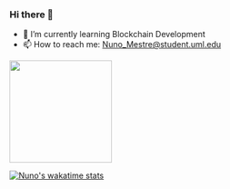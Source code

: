 ### Hi there 👋
- 🌱 I’m currently learning Blockchain Development
- 📫 How to reach me: Nuno_Mestre@student.uml.edu


<img height="180em" src="https://github-readme-stats.vercel.app/api?username=nunommestre&show_icons=true&hide_border=true&&count_private=true&include_all_commits=true&theme=merko" />

[![Nuno's wakatime stats](https://github-readme-stats.vercel.app/api/wakatime?username=nunommestre)](https://github.com/anuraghazra/github-readme-stats)
<!-- [![Top Langs](https://github-readme-stats.vercel.app/api/top-langs/?username=nunommestre)](https://github.com/anuraghazra/github-readme-stats) -->
